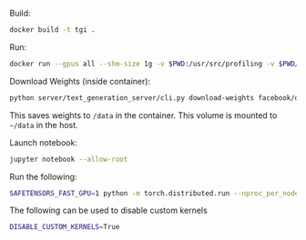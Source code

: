 Build:
```bash
docker build -t tgi .
```

Run:
```bash
docker run --gpus all --shm-size 1g -v $PWD:/usr/src/profiling -v $PWD/data:/data --network host -it tgi
```

Download Weights (inside container):
```bash 
python server/text_generation_server/cli.py download-weights facebook/opt-350m
```

This saves weights to `/data` in the container. This volume is mounted to `~/data` in the host.

Launch notebook:
```bash
jupyter notebook --allow-root
```

Run the following:
```bash
SAFETENSORS_FAST_GPU=1 python -m torch.distributed.run --nproc_per_node=4 profile.py --batch_sizes 64 32 16 8 1 --model_id bigscience/bloom-560m
```

The following can be used to disable custom kernels
```bash
DISABLE_CUSTOM_KERNELS=True
```
